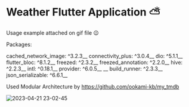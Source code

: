 # Weather Flutter Application ⛅

Usage example attached on gif file 😉

Packages: 
  
  cached_network_image: ^3.2.3__
  connectivity_plus: ^3.0.4__
  dio: ^5.1.1__
  flutter_bloc: ^8.1.2__
  freezed: ^2.3.2__
  freezed_annotation: ^2.2.0__
  hive: ^2.2.3__
  intl: ^0.18.1__
  provider: ^6.0.5__
  __
  build_runner: ^2.3.3__
  json_serializable: ^6.6.1__
  
Used Modular Architecture by https://github.com/ookami-kb/my_tmdb

![2023-04-21 23-02-45](https://user-images.githubusercontent.com/94803483/233725319-0af91991-263f-43b8-aee5-3c5309750ce2.gif)
